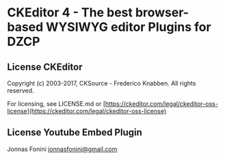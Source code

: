 # CKEditor 4 - The best browser-based WYSIWYG editor Plugins for DZCP

## License CKEditor

Copyright (c) 2003-2017, CKSource - Frederico Knabben. All rights reserved.

For licensing, see LICENSE.md or [https://ckeditor.com/legal/ckeditor-oss-license](https://ckeditor.com/legal/ckeditor-oss-license)

## License Youtube Embed Plugin

Jonnas Fonini <jonnasfonini@gmail.com>
